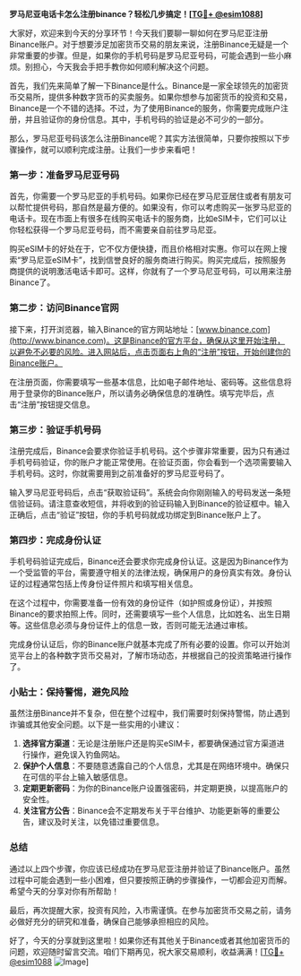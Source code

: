 **罗马尼亚电话卡怎么注册binance？轻松几步搞定！[[TG💪+ @esim1088](https://t.me/s/esim1088)]**

大家好，欢迎来到今天的分享环节！今天我们要聊一聊如何在罗马尼亚注册Binance账户。对于想要涉足加密货币交易的朋友来说，注册Binance无疑是一个非常重要的步骤。但是，如果你的手机号码是罗马尼亚号码，可能会遇到一些小麻烦。别担心，今天我会手把手教你如何顺利解决这个问题。

首先，我们先来简单了解一下Binance是什么。Binance是一家全球领先的加密货币交易所，提供多种数字货币的买卖服务。如果你想参与加密货币的投资和交易，Binance是一个不错的选择。不过，为了使用Binance的服务，你需要完成账户注册，并且验证你的身份信息。其中，手机号码的验证是必不可少的一部分。

那么，罗马尼亚号码该怎么注册Binance呢？其实方法很简单，只要你按照以下步骤操作，就可以顺利完成注册。让我们一步步来看吧！

### 第一步：准备罗马尼亚号码

首先，你需要一个罗马尼亚的手机号码。如果你已经在罗马尼亚居住或者有朋友可以帮忙提供号码，那自然是最方便的。如果没有，你可以考虑购买一张罗马尼亚的电话卡。现在市面上有很多在线购买电话卡的服务商，比如eSIM卡，它们可以让你轻松获得一个罗马尼亚号码，而不需要亲自前往罗马尼亚。

购买eSIM卡的好处在于，它不仅方便快捷，而且价格相对实惠。你可以在网上搜索“罗马尼亚eSIM卡”，找到信誉良好的服务商进行购买。购买完成后，按照服务商提供的说明激活电话卡即可。这样，你就有了一个罗马尼亚号码，可以用来注册Binance了。

### 第二步：访问Binance官网

接下来，打开浏览器，输入Binance的官方网站地址：[www.binance.com](http://www.binance.com)。这是Binance的官方平台，确保从这里开始注册，以避免不必要的风险。进入网站后，点击页面右上角的“注册”按钮，开始创建你的Binance账户。

在注册页面，你需要填写一些基本信息，比如电子邮件地址、密码等。这些信息将用于登录你的Binance账户，所以请务必确保信息的准确性。填写完毕后，点击“注册”按钮提交信息。

### 第三步：验证手机号码

注册完成后，Binance会要求你验证手机号码。这个步骤非常重要，因为只有通过手机号码验证，你的账户才能正常使用。在验证页面，你会看到一个选项需要输入手机号码。这时，你就需要用到之前准备好的罗马尼亚号码了。

输入罗马尼亚号码后，点击“获取验证码”。系统会向你刚刚输入的号码发送一条短信验证码。请注意查收短信，并将收到的验证码输入到Binance的验证框中。输入正确后，点击“验证”按钮，你的手机号码就成功绑定到Binance账户上了。

### 第四步：完成身份认证

手机号码验证完成后，Binance还会要求你完成身份认证。这是因为Binance作为一个受监管的平台，需要遵守相关的法律法规，确保用户的身份真实有效。身份认证的过程通常包括上传身份证件照片和填写相关信息。

在这个过程中，你需要准备一份有效的身份证件（如护照或身份证），并按照Binance的要求拍照上传。同时，还需要填写一些个人信息，比如姓名、出生日期等。这些信息必须与身份证件上的信息一致，否则可能无法通过审核。

完成身份认证后，你的Binance账户就基本完成了所有必要的设置。你可以开始浏览平台上的各种数字货币交易对，了解市场动态，并根据自己的投资策略进行操作了。

### 小贴士：保持警惕，避免风险

虽然注册Binance并不复杂，但在整个过程中，我们需要时刻保持警惕，防止遇到诈骗或其他安全问题。以下是一些实用的小建议：

1. **选择官方渠道**：无论是注册账户还是购买eSIM卡，都要确保通过官方渠道进行操作，避免误入钓鱼网站。
2. **保护个人信息**：不要随意透露自己的个人信息，尤其是在网络环境中。确保只在可信的平台上输入敏感信息。
3. **定期更新密码**：为你的Binance账户设置强密码，并定期更换，以提高账户的安全性。
4. **关注官方公告**：Binance会不定期发布关于平台维护、功能更新等的重要公告，建议及时关注，以免错过重要信息。

### 总结

通过以上四个步骤，你应该已经成功在罗马尼亚注册并验证了Binance账户。虽然过程中可能会遇到一些小困难，但只要按照正确的步骤操作，一切都会迎刃而解。希望今天的分享对你有所帮助！

最后，再次提醒大家，投资有风险，入市需谨慎。在参与加密货币交易之前，请务必做好充分的研究和准备，确保自己能够承担相应的风险。

好了，今天的分享就到这里啦！如果你还有其他关于Binance或者其他加密货币的问题，欢迎随时留言交流。咱们下期再见，祝大家交易顺利，收益满满！[[TG💪+ @esim1088](https://t.me/s/esim1088) ![Image](https://i.postimg.cc/4NQfJmqS/Snipaste-2025-05-13-00-14-12.png)]